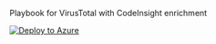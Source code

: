 Playbook for VirusTotal with CodeInsight enrichment 

[![Deploy to Azure](https://aka.ms/deploytoazurebutton)](https://raw.githubusercontent.com/Pavel-Hrabec/AI-for-CyberSecurity/refs/heads/main/Playbooks/VirusTotal-CodeInsight.json)
